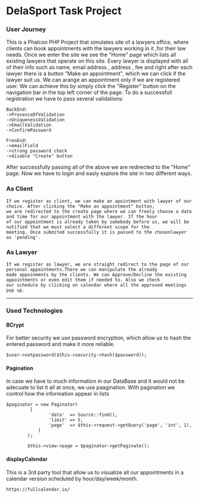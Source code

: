 <h1>DelaSport Task Project</h1>
<tr>
<h3>User Journey</h3>

<p>This is a Phalcon PHP Project that simulates site of a lawyers office, where clients can book appointments with the lawyers working in it ,for their law needs. Once we enter the site we see the "Home" page which lists all existing lawyers that operate on this site. Every lawyer is displayed with all of their info such as name, email address , address , fee and right after each lawyer there is a button "Make an appointment", which we can click if the lawyer suit us. We can arange an appointment only if we are registered user. We can achieve this by simply click the "Register" button on the navigation bar in the top left corner of the page. To do a successfull registration we have to pass several validations:</p>

    BackEnd:
    ->PresenceOfValidation
    ->UniquenessValidation
    ->EmailValidation
    ->ConfirmPassword

    FronEnd:
    ->emailField
    ->strong password check
    ->disable "Create" button

<p>After successfully passing all of the above we are redirected to the "Home" page. Now we have to login and easly explore
    the site in two different ways.</p>

<h3>As Client</h3>

    If we register as client, we can make an apointment with lawyer of our choice. After clicking the "Make an appointment" button,
    we are redirected to the create page where we can freely choose a date and time for our appointment with the lawyer. If the hour
    of our appointment is already taken by somebody before us, we will be notified that we must select a different scope for the
    meeting. Once submited successfully it is passed to the chosenlawyer as 'pending'.

<h3>As Lawyer</h3>

    If we register as lawyer, we are straight redirect to the page of our personal appointments.There we can manipulate the already
    made appoinments by the clients. We can Approve/Decline the existing appointments or even edit them if needed to. Also we check 
    our schedule by clicking on calendar where all the approved meetings pop up.


----------------------------------------------------------------------------------------------------------------------------------------

<h3>Used Technologies</h3>

<h4>BCrypt</h4>

<p>For better security we use password encryption, which allow us to hash the entered password and make it more reliable.</p>

    $user->setpassword($this->security->hash($password));

<h4>Pagination</h4>

<p>In case we have to much information in our DataBase and it would not be adecuate to list it all at once, we use paagination.
With pagination we control how the information appear in lists</p>

    $paginator = new Paginator(
             [
                    'data'  => Source::find(),
                    'limit' => 5,
                    'page'  => $this->request->getQuery('page', 'int', 1),
                ]
            );

            $this->view->page = $paginator->getPaginate();

<h4>displayCalendar</h4>

<p>This is a 3rd party tool that allow us to visualize all our appointments in a calendar version scheduled by hour/day/week/month.</p>

    https://fullcalendar.io/
